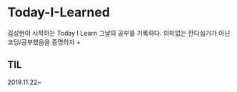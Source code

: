 # Today-I-Learned
김성현이 시작하는 Today I Learn 그날의 공부를 기록하다.
의미없는 잔디심기가 아닌 코딩/공부했음을 증명하자
+

## TIL

2019.11.22~

